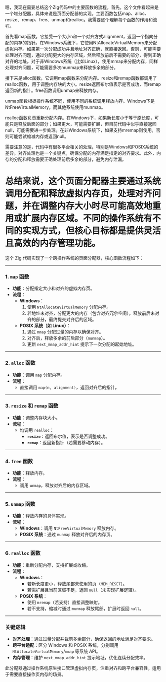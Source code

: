 嗯，我现在需要总结这个Zig代码中的主要函数的流程。首先，这个文件看起来是一个堆分配器，具体来说是页面分配器的实现。主要函数包括map、alloc、resize、remap、free、unmap和realloc。我需要逐个理解每个函数的作用和流程。

首先看map函数。它接受一个大小n和一个对齐方式alignment，返回一个指向分配的内存的指针。在Windows系统下，它使用NtAllocateVirtualMemory来分配虚拟内存。如果第一次分配成功并且地址对齐正确，就直接返回。否则，可能需要处理对齐问题，通过分配更大的内存区域，然后释放前后不需要的部分，得到正确对齐的地址。对于非Windows系统（比如Linux），使用mmap来分配内存，同样处理对齐问题，可能需要多次munmap来释放多余的部分。

接下来是alloc函数，它调用map函数来分配内存。resize和remap函数都调用了realloc函数，用于调整内存块的大小。resize返回布尔值表示是否成功，而remap返回新的指针。free函数调用unmap来释放内存。

unmap函数根据操作系统不同，使用不同的系统调用释放内存。Windows下是NtFreeVirtualMemory，而其他系统使用munmap。

realloc函数负责重新分配内存。在Windows下，如果新长度小于等于原长度，可能只是释放后面的部分；如果更大，可能需要扩展，但目前代码中似乎直接返回null，可能需要进一步处理。在非Windows系统下，如果支持mremap则使用，否则可能尝试缩减内存或返回null。

需要注意的是，代码中有很多平台相关的处理，特别是Windows和POSIX系统的差异。对齐处理也是一个关键点，确保分配的内存满足指定的对齐要求。此外，内存的分配和释放需要正确处理前后多余的部分，避免内存泄漏。

总结来说，这个页面分配器主要通过系统调用分配和释放虚拟内存页，处理对齐问题，并在调整内存大小时尽可能高效地重用或扩展内存区域。不同的操作系统有不同的实现方式，但核心目标都是提供灵活且高效的内存管理功能。
================================================
这个 Zig 代码实现了一个跨操作系统的页面分配器，核心函数流程如下：

---

### **1. `map` 函数**
- **功能**：分配指定大小和对齐的虚拟内存页。
- **流程**：
  - **Windows**：
    1. 使用 `NtAllocateVirtualMemory` 分配内存。
    2. 若地址未对齐，分配更大的内存（包含对齐冗余空间），释放前后未对齐的部分，最终提交对齐后的区域。
  - **POSIX 系统（如 Linux）**：
    1. 通过 `mmap` 分配过量的内存以确保对齐。
    2. 对齐后，释放多余的前后部分（`munmap`）。
    3. 更新 `next_mmap_addr_hint` 提示下一次分配的起始地址。

---

### **2. `alloc` 函数**
- **功能**：调用 `map` 分配内存。
- **流程**：
  - 直接调用 `map(n, alignment)`，返回对齐后的指针。

---

### **3. `resize` 和 `remap` 函数**
- **功能**：调整内存块大小。
- **流程**：
  - 均调用 `realloc`：
    - **`resize`**：返回布尔值，表示是否调整成功。
    - **`remap`**：返回新指针（若需要移动内存）。

---

### **4. `free` 函数**
- **功能**：释放内存。
- **流程**：
  - 调用 `unmap`，释放对齐后的内存区域。

---

### **5. `unmap` 函数**
- **功能**：释放内存的具体实现。
- **流程**：
  - **Windows**：调用 `NtFreeVirtualMemory` 释放内存。
  - **POSIX 系统**：通过 `munmap` 释放对齐后的内存页。

---

### **6. `realloc` 函数**
- **功能**：重新分配内存，支持扩展或收缩。
- **流程**：
  - **Windows**：
    - 若新长度更小，释放尾部未使用的页（`MEM_RESET`）。
    - 若需扩展且当前区域不足，返回 `null`（未实现扩展逻辑）。
  - **POSIX 系统**：
    - 使用 `mremap`（若支持）直接调整映射。
    - 若不支持，缩减时通过 `munmap` 释放尾部，扩展时返回 `null`。

---

### **关键逻辑**
- **对齐处理**：通过过量分配并裁剪多余部分，确保返回的地址满足对齐要求。
- **跨平台适配**：区分 Windows 和 POSIX 系统，分别调用 `NtAllocateVirtualMemory`/`mmap` 等系统 API。
- **内存管理**：维护 `next_mmap_addr_hint` 提示地址，优化连续分配效率。

此分配器通过操作系统原生接口管理虚拟内存页，注重对齐和跨平台兼容性，适用于需要直接操作页内存的场景。